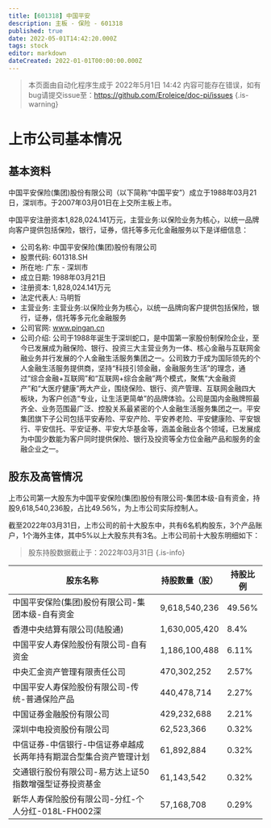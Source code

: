 ```yaml
---
title: [601318] 中国平安
description: 主板 - 保险 - 601318
published: true
date: 2022-05-01T14:42:20.000Z
tags: stock
editor: markdown
dateCreated: 2022-01-01T00:00:00.000Z
---
```


> 本页面由自动化程序生成于 2022年5月1日 14:42
> 内容可能存在错误，如有bug请提交issue至：https://github.com/Eroleice/doc-pi/issues
{.is-warning}

# 上市公司基本情况

## 基本资料

中国平安保险(集团)股份有限公司（以下简称“中国平安”）成立于1988年03月21日，深圳市。于2007年03月01日在上交所主板上市。

中国平安注册资本1,828,024.141万元，主营业务:以保险业务为核心，以统一品牌向客户提供包括保险，银行，证券，信托等多元化金融服务以下是详细信息：

- 公司名称: 中国平安保险(集团)股份有限公司
- 股票代码: 601318.SH
- 所在地: 广东 - 深圳市
- 成立日期: 1988年03月21日
- 注册资本: 1,828,024.141万元
- 法定代表人: 马明哲
- 主营业务: 主营业务:以保险业务为核心，以统一品牌向客户提供包括保险，银行，证券，信托等多元化金融服务
- 公司官网: www.pingan.cn
- 公司介绍: 公司于1988年诞生于深圳蛇口，是中国第一家股份制保险企业，至今已发展成为融保险、银行、投资三大主营业务为一体、核心金融与互联网金融业务并行发展的个人金融生活服务集团之一。公司致力于成为国际领先的个人金融生活服务提供商，坚持“科技引领金融，金融服务生活”的理念，通过“综合金融+互联网”和“互联网+综合金融”两个模式，聚焦“大金融资产”和“大医疗健康”两大产业，围绕保险、银行、资产管理、互联网金融四大板块，为客户创造“专业，让生活更简单”的品牌体验。公司是国内金融牌照最齐全、业务范围最广泛、控股关系最紧密的个人金融生活服务集团之一。平安集团旗下子公司包括平安寿险、平安产险、平安养老险、平安健康险、平安银行、平安信托、平安证券、平安大华基金等，涵盖金融业各个领域，已发展成为中国少数能为客户同时提供保险、银行及投资等全方位金融产品和服务的金融企业之一。


## 股东及高管情况

上市公司第一大股东为中国平安保险(集团)股份有限公司-集团本级-自有资金，持股9,618,540,236股，占比49.56%，为上市公司实际控制人。

截至2022年03月31日，上市公司的前十大股东中，共有6名机构股东，3个产品账户，1个海外主体，其中5%以上大股东共有3名。上市公司前十大股东明细如下：

> 股东持股数据截止于：2022年03月31日
{.is-info}

| 股东名称 | 持股数量（股） | 持股比例 |
| --- | --- | --- |
| 中国平安保险(集团)股份有限公司-集团本级-自有资金 | 9,618,540,236 | 49.56% |
| 香港中央结算有限公司(陆股通) | 1,630,005,420 | 8.4% |
| 中国平安人寿保险股份有限公司-自有资金 | 1,186,100,488 | 6.11% |
| 中央汇金资产管理有限责任公司 | 470,302,252 | 2.57% |
| 中国平安人寿保险股份有限公司-传统-普通保险产品 | 440,478,714 | 2.27% |
| 中国证券金融股份有限公司 | 429,232,688 | 2.21% |
| 深圳中电投资股份有限公司 | 62,523,366 | 0.32% |
| 中信证券-中信银行-中信证券卓越成长两年持有期混合型集合资产管理计划 | 61,892,884 | 0.32% |
| 交通银行股份有限公司-易方达上证50指数增强型证券投资基金 | 61,143,542 | 0.32% |
| 新华人寿保险股份有限公司-分红-个人分红-018L-FH002深 | 57,168,708 | 0.29% |




